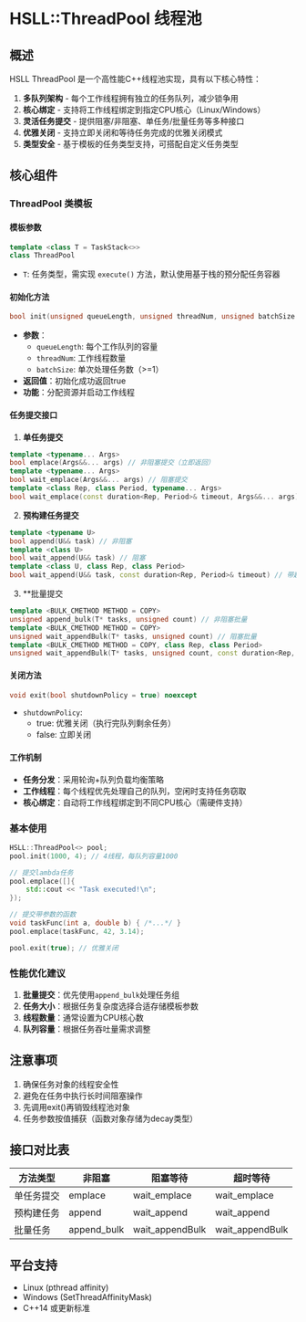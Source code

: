 # HSLL::ThreadPool 线程池

## 概述
HSLL ThreadPool 是一个高性能C++线程池实现，具有以下核心特性：

1. **多队列架构** - 每个工作线程拥有独立的任务队列，减少锁争用
2. **核心绑定** - 支持将工作线程绑定到指定CPU核心（Linux/Windows）
3. **灵活任务提交** - 提供阻塞/非阻塞、单任务/批量任务等多种接口
4. **优雅关闭** - 支持立即关闭和等待任务完成的优雅关闭模式
5. **类型安全** - 基于模板的任务类型支持，可搭配自定义任务类型

## 核心组件

### ThreadPool 类模板

#### 模板参数
```cpp
template <class T = TaskStack<>>
class ThreadPool
```
- `T`: 任务类型，需实现 `execute()` 方法，默认使用基于栈的预分配任务容器


#### 初始化方法
```cpp
bool init(unsigned queueLength, unsigned threadNum, unsigned batchSize = 1)
```
- **参数**：
  - `queueLength`: 每个工作队列的容量
  - `threadNum`: 工作线程数量
  - `batchSize`: 单次处理任务数（>=1）
- **返回值**：初始化成功返回true
- **功能**：分配资源并启动工作线程

#### 任务提交接口

1. **单任务提交**
```cpp
template <typename... Args>
bool emplace(Args&&... args) // 非阻塞提交（立即返回）
template <typename... Args>
bool wait_emplace(Args&&... args) // 阻塞提交
template <class Rep, class Period, typename... Args>
bool wait_emplace(const duration<Rep, Period>& timeout, Args&&... args) // 带超时
```

2. **预构建任务提交**
```cpp
template <typename U>
bool append(U&& task) // 非阻塞
template <class U>
bool wait_append(U&& task) // 阻塞
template <class U, class Rep, class Period>
bool wait_append(U&& task, const duration<Rep, Period>& timeout) // 带超时
```

3. **批量提交
```cpp
template <BULK_CMETHOD METHOD = COPY>
unsigned append_bulk(T* tasks, unsigned count) // 非阻塞批量
template <BULK_CMETHOD METHOD = COPY>
unsigned wait_appendBulk(T* tasks, unsigned count) // 阻塞批量
template <BULK_CMETHOD METHOD = COPY, class Rep, class Period>
unsigned wait_appendBulk(T* tasks, unsigned count, const duration<Rep, Period>& timeout)
```

#### 关闭方法
```cpp
void exit(bool shutdownPolicy = true) noexcept
```
- `shutdownPolicy`: 
  - true: 优雅关闭（执行完队列剩余任务）
  - false: 立即关闭

#### 工作机制
- **任务分发**：采用轮询+队列负载均衡策略
- **工作线程**：每个线程优先处理自己的队列，空闲时支持任务窃取
- **核心绑定**：自动将工作线程绑定到不同CPU核心（需硬件支持）


### 基本使用
```cpp
HSLL::ThreadPool<> pool;
pool.init(1000, 4); // 4线程，每队列容量1000

// 提交lambda任务
pool.emplace([]{
    std::cout << "Task executed!\n";
});

// 提交带参数的函数
void taskFunc(int a, double b) { /*...*/ }
pool.emplace(taskFunc, 42, 3.14);

pool.exit(true); // 优雅关闭
```

### 性能优化建议
1. **批量提交**：优先使用`append_bulk`处理任务组
2. **任务大小**：根据任务复杂度选择合适存储模板参数
3. **线程数量**：通常设置为CPU核心数
4. **队列容量**：根据任务吞吐量需求调整

## 注意事项
1. 确保任务对象的线程安全性
2. 避免在任务中执行长时间阻塞操作
3. 先调用exit()再销毁线程池对象
4. 任务参数按值捕获（函数对象存储为decay类型）

## 接口对比表

| 方法类型      | 非阻塞      | 阻塞等待    | 超时等待      |
|-------------|------------|------------|--------------|
| 单任务提交    | emplace    | wait_emplace| wait_emplace |
| 预构建任务   | append     | wait_append| wait_append  |
| 批量任务     | append_bulk| wait_appendBulk | wait_appendBulk |

## 平台支持
- Linux (pthread affinity)
- Windows (SetThreadAffinityMask)
- C++14 或更新标准
